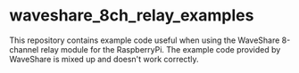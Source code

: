 # waveshare_8ch_relay_examples
This repository contains example code useful when using the WaveShare 8-channel relay module for the RaspberryPi. The example code provided by WaveShare is mixed up and doesn't work correctly.
